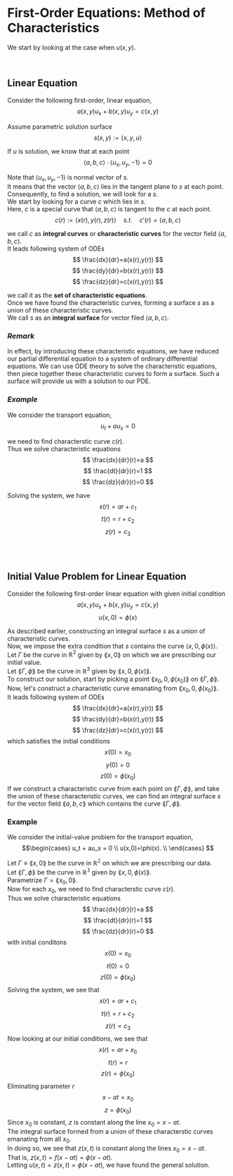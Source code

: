# First-Order Equations: Method of Characteristics
We start by looking at the case when $u(x,y)$.

</br>

## Linear Equation
Consider the following first-order, linear equation,
$$a(x,y)u_x +b(x,y)u_y = c(x,y)$$

Assume parametric solution surface 
$$ s(x,y) := \langle x,y,u \rangle $$

If $u$ is solution, we know that at each point
$$\langle a,b,c \rangle \cdot \langle u_x,u_y,-1 \rangle = 0$$

Note that $\langle u_x,u_y,-1 \rangle$ is normal vector of $s$.  
It means that the vector $\langle a,b,c \rangle$ lies in the tangent plane to $s$ at each point.  
Consequently, to find a solution, we will look for a $s$.   
We start by looking for a curve $c$ which lies in $s$.  
Here, $c$ is a special curve that $\langle a,b,c \rangle$ is tangent to the $c$ at each point. 
$$c(r):=\langle x(r),y(r),z(r) \rangle \quad s.t. \quad c'(r) = \langle a,b,c \rangle$$

we call $c$ as **integral curves** or **characteristic curves** for the vector field $\langle a,b,c \rangle$.    
It leads following system of ODEs
$$ \frac{dx}{dr}=a(x(r),y(r)) $$
$$ \frac{dy}{dr}=b(x(r),y(r)) $$
$$ \frac{dz}{dr}=c(x(r),y(r)) $$

we call it as the **set of characteristic equations**.  
Once we have found the characteristic curves, forming a surface $s$ as a union of these characteristic curves.  
We call $s$ as an **integral surface** for vector filed $\langle a,b,c \rangle$.  

### *Remark*
In effect, by introducing these characteristic equations, we have reduced our partial differential equation to a system of ordinary differential equations. We can use ODE theory to solve the characteristic equations, then piece together these characteristic curves to form a surface. Such a surface will provide us with a solution to our PDE.

### *Example*
We consider the transport equation,
$$ u_t + au_x = 0 $$

we need to find characterstic curve $c(r)$.  
Thus we solve characteristic equations
$$ \frac{dx}{dr}(r)=a $$
$$ \frac{dt}{dr}(r)=1 $$
$$ \frac{dz}{dr}(r)=0 $$

Solving the system, we have
$$ x(r) = ar + c_1 $$
$$ t(r) = r + c_2 $$
$$ z(r) = c_3 $$


<br><br>

## Initial Value Problem for Linear Equation 
Consider the following first-order linear equation with given initial condition
$$a(x,y)u_x +b(x,y)u_y = c(x,y)$$
$$u(x,0)=\phi(x) $$

As described earlier, constructing an integral surface $s$ as a union of characteristic curves.  
Now, we impose the extra condition that $s$ contains the curve $\langle x, 0, \phi(x) \rangle$.  
Let $\Gamma$ be the curve in $\mathbb{R}^2$ given by $\lang x,0 \rang$ on which we are prescribing our initial value.  
Let $\lang \Gamma,\phi \rang$ be the curve in $\mathbb{R}^3$ given by $\lang x,0,\phi(x) \rang$.  
To construct our solution, start by picking a point $\lang x_0,0,\phi(x_0) \rang$ on $\lang \Gamma,\phi \rang$.  
Now, let's construct a characteristic curve emanating from $\lang x_0,0,\phi(x_0) \rang$.  
It leads following system of ODEs
$$ \frac{dx}{dr}=a(x(r),y(r)) $$
$$ \frac{dy}{dr}=b(x(r),y(r)) $$
$$ \frac{dz}{dr}=c(x(r),y(r)) $$
which satisfies the initial conditions
$$ x(0)=x_0 $$
$$ y(0)=0 $$
$$ z(0)=\phi(x_0) $$
If we construct a characteristic curve from each point on $\lang \Gamma,\phi \rang$, and take the union of
these characteristic curves, we can find an integral surface $s$ for the vector field $\lang a,b,c \rang$
which contains the curve $\lang \Gamma,\phi \rang$.

### Example
We consider the initial-value problem for the transport equation,
$$\begin{cases}
u_t + au_x = 0 \\
u(x,0)=\phi(x). \\
\end{cases} $$

Let $\Gamma \equiv \lang x,0 \rang$ be the curve in $\mathbb{R^2}$ on which we are prescribing our data.  
Let $\lang \Gamma, \phi \rang$ be the curve in $\mathbb{R^3}$ given by $\lang x,0,\phi(x) \rang$.  
Parametrize $\Gamma = \lang x_0,0 \rang$.  
Now for each $x_0$, we need to find characterstic curve $c(r)$.  
Thus we solve characteristic equations
$$ \frac{dx}{dr}(r)=a $$
$$ \frac{dt}{dr}(r)=1 $$
$$ \frac{dz}{dr}(r)=0 $$
with initial conditons
$$ x(0)=x_0 $$
$$ t(0)=0 $$
$$ z(0)=\phi(x_0) $$
Solving the system, we see that
$$ x(r) = ar + c_1 $$
$$ t(r) = r + c_2 $$
$$ z(r) = c_3 $$
Now looking at our initial conditions, we see that
$$ x(r) = ar + x_0 $$
$$ t(r) = r $$
$$ z(r) = \phi(x_0) $$
Eliminating parameter $r$
$$ x-at = x_0 $$
$$ z = \phi(x_0) $$
Since $x_0$ is constant, $z$ is constant along the line $x_0=x-at$.  
The integral surface formed from a union of these characterstic curves emanating from all $x_0$.  
In doing so, we see that $z(x,t)$ is constant along the lines $x_0=x-at$.   
That is, $z(x,t)=f(x-at)=\phi(x-at)$.  
Letting $u(x,t)=z(x,t)=\phi(x-at)$, we have found the general solution.